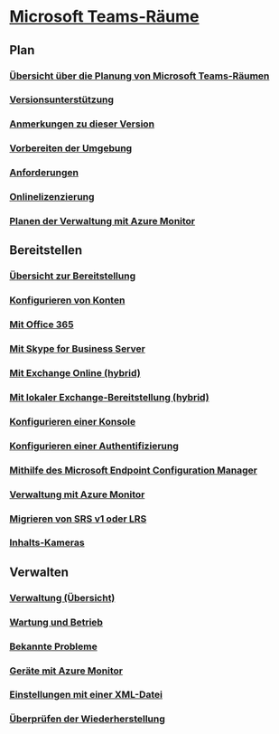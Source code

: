 # [Microsoft Teams-Räume](index.md)
## Plan
### [Übersicht über die Planung von Microsoft Teams-Räumen](rooms-plan.md)
### [Versionsunterstützung](rooms-lifecycle-support.md)
### [Anmerkungen zu dieser Version](rooms-release-note.md)
### [Vorbereiten der Umgebung](rooms-prep.md)
### [Anforderungen](requirements.md)
### [Onlinelizenzierung](rooms-licensing.md)
### [Planen der Verwaltung mit Azure Monitor](azure-monitor-plan.md)

## Bereitstellen
### [Übersicht zur Bereitstellung](rooms-deploy.md)
### [Konfigurieren von Konten](rooms-configure-accounts.md)
### [Mit Office 365](with-office-365.md)
### [Mit Skype for Business Server](with-skype-for-business-server-2015.md)
### [Mit Exchange Online (hybrid)](with-exchange-online.md)
### [Mit lokaler Exchange-Bereitstellung (hybrid)](with-exchange-on-premises.md)
### [Konfigurieren einer Konsole](console.md)
### [Konfigurieren einer Authentifizierung](rooms-authentication.md)
### [Mithilfe des Microsoft Endpoint Configuration Manager](rooms-scale.md)
### [Verwaltung mit Azure Monitor](azure-monitor-deploy.md)
### [Migrieren von SRS v1 oder LRS](lrs-migration.md)
### [Inhalts-Kameras](content-camera.md)

## Verwalten
### [Verwaltung (Übersicht)](rooms-manage.md)
### [Wartung und Betrieb](rooms-operations.md)
### [Bekannte Probleme](known-issues.md)
### [Geräte mit Azure Monitor](azure-monitor-manage.md)
### [Einstellungen mit einer XML-Datei](xml-config-file.md)
### [Überprüfen der Wiederherstellung](recovery-tool.md)

